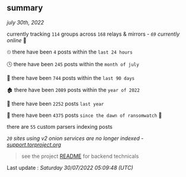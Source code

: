 
## summary
_july 30th, 2022_

currently tracking `114` groups across `168` relays & mirrors - _`69` currently online_ 📡

⏲ there have been `4` posts within the `last 24 hours`

🕓 there have been `245` posts within the `month of july`

📅 there have been `744` posts within the `last 90 days`

🏚 there have been `2089` posts within the `year of 2022`

🚀 there have been `2252` posts `last year`

🦕 there have been `4375` posts `since the dawn of ransomwatch` 🐣

there are `55` custom parsers indexing posts

_`20` sites using v2 onion services are no longer indexed - [support.torproject.org](https://support.torproject.org/onionservices/v2-deprecation/)_

> see the project [README](https://github.com/jmousqueton/ransomwatch#readme) for backend technicals



Last update : _Saturday 30/07/2022 05:09:48 (UTC)_

